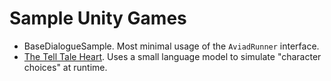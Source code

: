 # Sample Unity Games


* BaseDialogueSample. Most minimal usage of the `AviadRunner` interface.
* [The Tell Tale Heart](TheTellTaleHeart/README.md). Uses a small language model to simulate "character choices" at runtime.
